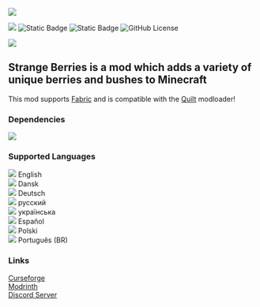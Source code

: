 ![](https://i.imgur.com/pONMgfP.png)<br>

[![](http://cf.way2muchnoise.eu/full_450646_downloads.svg)](https://www.curseforge.com/minecraft/mc-mods/strange-berries) ![Static Badge](https://img.shields.io/badge/Supports_Fabric-%23A5A07B) ![Static Badge](https://img.shields.io/badge/Compatible_With_Quilt-purple) ![GitHub License](https://img.shields.io/github/license/cameronwasnthere/strange-berries)

 [![](https://img.shields.io/discord/1016044114917195867.svg?colorB=7289DA&logo=data:image/png;base64,iVBORw0KGgoAAAANSUhEUgAAAHYAAABWAgMAAABnZYq0AAAACVBMVEUAAB38%2FPz%2F%2F%2F%2Bm8P%2F9AAAAAXRSTlMAQObYZgAAAAFiS0dEAIgFHUgAAAAJcEhZcwAACxMAAAsTAQCanBgAAAAHdElNRQfhBxwQJhxy2iqrAAABoElEQVRIx7WWzdGEIAyGgcMeKMESrMJ6rILZCiiBg4eYKr%2Fd1ZAfgXFm98sJfAyGNwno3G9sLucgYGpQ4OGVRxQTREMDZjF7ILSWjoiHo1n%2BE03Aw8p7CNY5IhkYd%2F%2F6MtO3f8BNhR1QWnarCH4tr6myl0cWgUVNcfMcXACP1hKrGMt8wcAyxide7Ymcgqale7hN6846uJCkQxw6GG7h2MH4Czz3cLqD1zHu0VOXMfZjHLoYvsdd0Q7ZvsOkafJ1P4QXxrWFd14wMc60h8JKCbyQvImzlFjyGoZTKzohwWR2UzSONHhYXBQOaKKsySsahwGGDnb%2FiYPJw22sCqzirSULYy1qtHhXGbtgrM0oagBV4XiTJok3GoLoDNH8ooTmBm7ZMsbpFzi2bgPGoXWXME6XT%2BRJ4GLddxJ4PpQy7tmfoU2HPN6cKg%2BledKHBKlF8oNSt5w5g5o8eXhu1IOlpl5kGerDxIVT%2BztzKepulD8utXqpChamkzzuo7xYGk%2FkpSYuviLXun5bzdRf0Krejzqyz7Z3p0I1v2d6HmA07dofmS48njAiuMgAAAAASUVORK5CYII%3D)](https://discord.gg/36JhXXXJF4)


## Strange Berries is a mod which adds a variety of unique berries and bushes to Minecraft <br>
This mod supports [Fabric](https://fabricmc.net/) and is compatible with the [Quilt](https://quiltmc.org/en/) modloader! <br>

### Dependencies
[![](https://i.imgur.com/GeKI7MS.png)](https://modrinth.com/mod/fabric-api)

### Supported Languages

![](https://i.imgur.com/tdlsV7Y.png) English <br>
![](https://i.imgur.com/UBy7rxw.png) Dansk <br>
![](https://i.imgur.com/gfUNe8N.png) Deutsch <br>
![](https://i.imgur.com/E4ExHAv.png) русский <br>
![](https://i.imgur.com/hc78JTY.png) українська <br>
![](https://i.imgur.com/H1vldIW.png) Español <br>
![](https://i.imgur.com/bANhXub.png) Polski <br>
![](https://i.imgur.com/Z5F2DXx.png) Português (BR)<br>
### Links
[Curseforge](https://www.curseforge.com/minecraft/mc-mods/strange-berries) <br>
[Modrinth](https://modrinth.com/mod/strange-berries)<br>
[Discord Server](https://discord.com/invite/36JhXXXJF4)
